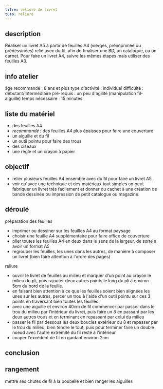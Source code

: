 ```yaml
---
titre: reliure de livret
tuto: reliure
---
```


## description
Réaliser un livret A5 à partir de feuilles A4 (vierges, préimprimée ou prédéssinées) relié avec du fil, afin de finaliser une BD, un catalogue, ou un carnet.
Pour faire un livret A4, suivre les mêmes étapes mais utiliser des feuilles A3.

## info atelier
âge recommandé : 8 ans et plus
type d'activité : individuel
difficulté : débutant/intermédiaire
pré-requis : un peu d'agilité (manipulation fil-aiguille)
temps nécessaire : 15 minutes

## liste du matériel
- des feuilles A4
- *recommandé* : des feuilles A4 plus épaisses pour faire une couverture
- un aiguille et du fil
- un outil pointu pour faire des trous
- des ciseaux
- une règle et un crayon à papier

## objectif
- relier plusieurs feuilles A4 ensemble avec du fil pour faire un livret A5.
- voir qu'avec une technique et des matériaux tout simples on peut fabriquer un livret très facilement et donner du cachet à une création de bande dessinée ou impression de petit catalogue ou magazine.

## déroulé
préparation des feuilles
- imprimer ou dessiner sur les feuilles A4 au format paysage
- choisir une feuille A4 supplémentaire pour faire office de couverture
- plier toutes les feuilles A4 en deux dans le sens de la largeur, de sorte à avoir un format A5
- regrouper les feuilles, les unes dans les autres, de manière à composer un livret (bien faire attention à l'ordre des pages)

reliure
- ouvrir le livret de feuilles au milieu et marquer d'un point au crayon le milieu du pli, puis rajouter deux autres points le long du pli à environ 5cm du bord de la feuille.
- en faisant bien attention à ce que les feuilles soient bien alignées les unes sur les autres, percer un trou à l'aide d'un outil pointu sur ces 3 points en traversant bien toutes les feuilles.
- avec une aiguille et environ 40cm de fil commencer par passer dans le trou du milieu par l'intérieur du livret, puis faire un 8 en passant par les deux autres trous et en terminant en repassant par celui du milieu
- passer le fil par dessous les deux boucles extérieur du 8 et repasser par le trou du milieu, bien tendre le tout, puis pour terminer faire un double noeud avec l'autre extrémité du fil resté à l'intérieur
- couper l'excédent de fil en gardant environ 2cm

## conclusion


## rangement
mettre ses chutes de fil à la poubelle et bien ranger les aiguilles
